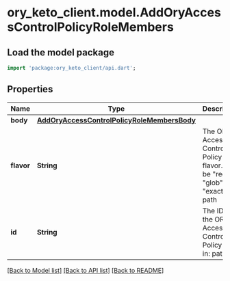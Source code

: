 # ory_keto_client.model.AddOryAccessControlPolicyRoleMembers

## Load the model package
```dart
import 'package:ory_keto_client/api.dart';
```

## Properties
Name | Type | Description | Notes
------------ | ------------- | ------------- | -------------
**body** | [**AddOryAccessControlPolicyRoleMembersBody**](AddOryAccessControlPolicyRoleMembersBody.md) |  | [optional] 
**flavor** | **String** | The ORY Access Control Policy flavor. Can be \"regex\", \"glob\", and \"exact\".  in: path | 
**id** | **String** | The ID of the ORY Access Control Policy Role.  in: path | 

[[Back to Model list]](../README.md#documentation-for-models) [[Back to API list]](../README.md#documentation-for-api-endpoints) [[Back to README]](../README.md)


